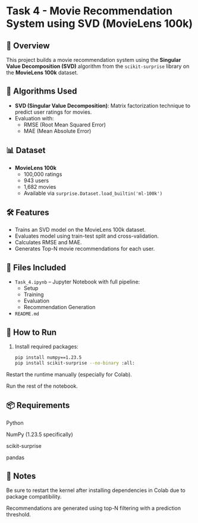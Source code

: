 # Task 4 - Movie Recommendation System using SVD (MovieLens 100k)

## 📌 Overview
This project builds a movie recommendation system using the **Singular Value Decomposition (SVD)** algorithm from the `scikit-surprise` library on the **MovieLens 100k** dataset.

## 🧠 Algorithms Used
- **SVD (Singular Value Decomposition)**: Matrix factorization technique to predict user ratings for movies.
- Evaluation with:
  - RMSE (Root Mean Squared Error)
  - MAE (Mean Absolute Error)

## 📊 Dataset
- **MovieLens 100k**
  - 100,000 ratings
  - 943 users
  - 1,682 movies
  - Available via `surprise.Dataset.load_builtin('ml-100k')`

## 🛠️ Features
- Trains an SVD model on the MovieLens 100k dataset.
- Evaluates model using train-test split and cross-validation.
- Calculates RMSE and MAE.
- Generates Top-N movie recommendations for each user.

## 📁 Files Included
- `Task_4.ipynb` – Jupyter Notebook with full pipeline:
  - Setup
  - Training
  - Evaluation
  - Recommendation Generation
- `README.md`

## 🚀 How to Run
1. Install required packages:
   ```bash
   pip install numpy==1.23.5
   pip install scikit-surprise --no-binary :all:
 Restart the runtime manually (especially for Colab).

 Run the rest of the notebook.

## 📦 Requirements
 Python

 NumPy (1.23.5 specifically)

 scikit-surprise

 pandas

## 🧊 Notes
 Be sure to restart the kernel after installing dependencies in Colab due to package compatibility.

 Recommendations are generated using top-N filtering with a prediction threshold.
